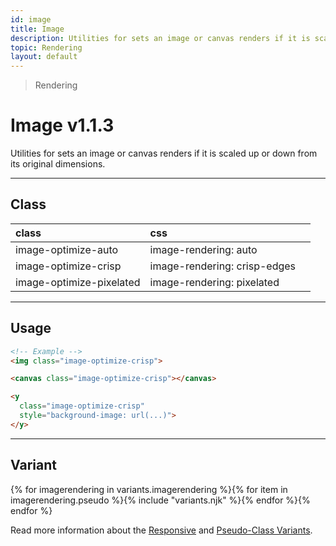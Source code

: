 ```yaml
---
id: image
title: Image
description: Utilities for sets an image or canvas renders if it is scaled up or down from its original dimensions.
topic: Rendering
layout: default
---
```


> Rendering

# Image <span class="ml-1 px-2 py-1 text-sm text-gray-600 (dark)text-charcoal-100 bg-gray-300 (dark)bg-gray-600">v1.1.3</span>

Utilities for sets an image or canvas renders if it is scaled up or down from its original dimensions.

---

## Class

| <span class="px-3 py-1 text-white (dark)text-charcoal-100 bg-charcoal-100 (dark)bg-gray-600 rounded-full">class</span> | <span class="px-3 py-1 text-white (dark)text-charcoal-100 bg-charcoal-100 (dark)bg-gray-600 rounded-full">css</span> | |
|:--|:--|:-:|
| image-optimize-auto | image-rendering: auto |
| image-optimize-crisp | image-rendering: crisp-edges |
| image-optimize-pixelated | image-rendering: pixelated |

<style>
.supports {
  display: block
}
@supports (image-rendering: auto) {
  .supports {
    display: none
  }
}
</style>

<y class="supports mt-4 mx-4 p-3 border-l-8 border-orange-600 text-sm text-orange-600 (dark)text-orange-500 bg-orange-200 (dark)bg-orange-900">
  <span class="pr-1 font-semibold">
    Note:
  </span>
  Your browser does not currently support the utilities.
</y>

---

## Usage

```html
<!-- Example -->
<img class="image-optimize-crisp">

<canvas class="image-optimize-crisp"></canvas>

<y
  class="image-optimize-crisp"
  style="background-image: url(...)">
</y>
```

---

## Variant

<y class="flex flex-gap-2 flex-wrap justify-start items-center">{% for imagerendering in variants.imagerendering %}{% for item in imagerendering.pseudo %}{% include "variants.njk" %}{% endfor %}{% endfor %}</y>

Read more information about the [Responsive](/responsive) and [Pseudo-Class Variants](/pseudo-class-variants/).

